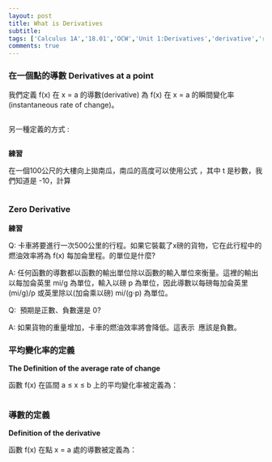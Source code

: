 ```yaml
---
layout: post
title: What is Derivatives
subtitle: 
tags: ['Calculus 1A','18.01','OCW','Unit 1:Derivatives','derivative','rate of change']
comments: true
---
```


### 在一個點的導數 Derivatives at a point


我們定義 f(x) 在 x = a 的導數(derivative) 為 f(x) 在 x = a 的瞬間變化率(instantaneous rate of change)。<br class="new">

<img src="{{ 'assets/img/unit1/0/9-1.png' | relative_url }}" alt="" /><br class="new">

另一種定義的方式 : <br class="new">

<img src="{{ 'assets/img/unit1/0/9-2.png' | relative_url }}" alt="" /><br class="new">


**練習**

在一個100公尺的大樓向上拋南瓜，南瓜的高度可以使用公式 <img src="{{ 'assets/img/unit1/0/9-3.png' | relative_url }}" alt="" />，其中 t 是秒數，我們知道<img src="{{ 'assets/img/unit1/0/9-4.png' | relative_url }}" alt="" />是 -10，計算<img src="{{ 'assets/img/unit1/0/9-5.png' | relative_url }}" alt="" /><br class="new">

<img src="{{ 'assets/img/unit1/0/9-6.png' | relative_url }}" alt="" /><br class="new"> 

### Zero Derivative

**練習**

Q: 卡車將要進行一次500公里的行程。如果它裝載了x磅的貨物，它在此行程中的燃油效率將為 f(x) 每加侖里程。<img src="{{ 'assets/img/unit1/0/13-0.png' | relative_url }}" alt="" />的單位是什麼?<br class="new">

A: 任何函數的導數都以函數的輸出單位除以函數的輸入單位來衡量。這裡的輸出以每加侖英里 mi/g 為單位，輸入以磅 p 為單位，因此導數以每磅每加侖英里 (mi/g)/p 或英里除以(加侖乘以磅) mi/(g⋅p) 為單位。<br class="new">

Q: <img src="{{ 'assets/img/unit1/0/13-0.png' | relative_url }}" alt="" /> 預期是正數、負數還是 0?<br class="new">

A: 如果貨物的重量增加，卡車的燃油效率將會降低。這表示 <img src="{{ 'assets/img/unit1/0/13-0.png' | relative_url }}" alt="" /> 應該是負數。
<br/>

### 平均變化率的定義 
**The Definition of the average rate of change**

函數 f(x) 在區間 a ≤ x ≤ b 上的平均變化率被定義為：<br class="new">

<img src="{{ 'assets/img/unit1/0/9-7.png' | relative_url }}" alt="" />

### 導數的定義
**Definition of the derivative**

函數 f(x) 在點 x = a 處的導數被定義為：<br class="new">

<img src="{{ 'assets/img/unit1/0/9-8.png' | relative_url }}" alt="" />

<br/>
<br/>
<br/>
<br/>
